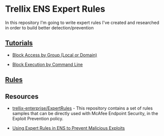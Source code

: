 # Trellix ENS Expert Rules
In this repository I'm going to write expert rules I've created and researched in order to build better detection/prevention

## [Tutorials](./Tutorials/)
- [Block Access by Group (Local or Domain)](./Tutorials/Block%20Access%20by%20Group%20(Local%20or%20Domain))

- [Block Execution by Command Line](./Tutorials/Block%20Execution%20by%20Command%20Line)

## [Rules](./Rules/)

## Resources
- [trellix-enterprise/ExpertRules](https://github.com/trellix-enterprise/ExpertRules) - This repository contains a set of rules samples that can be directly used with McAfee Endpoint Security, in the Exploit Prevention policy.

- [Using Expert Rules in ENS to Prevent Malicious Exploits](https://www.mcafee.com/blogs/other-blogs/mcafee-labs/using-expert-rules-in-ens-10-5-3-to-prevent-malicious-exploits/)
